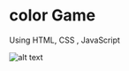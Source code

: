 # color Game
Using HTML, CSS , JavaScript

![alt text](blob:https://web.telegram.org/75ebb9c7-d546-4feb-b789-c2f226a130a2)

